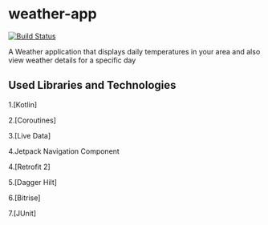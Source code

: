 # weather-app

[![Build Status](https://app.bitrise.io/app/0326b448df2c7010/status.svg?token=j5OsM8XmksbUdAAdMHq61Q)](https://app.bitrise.io/app/0326b448df2c7010)

A Weather application that displays daily temperatures in your area and also view weather details for a specific day

## Used Libraries and Technologies

1.[Kotlin]

2.[Coroutines]

3.[Live Data]

4.Jetpack Navigation Component

4.[Retrofit 2]

5.[Dagger Hilt]

6.[Bitrise]

7.[JUnit]
